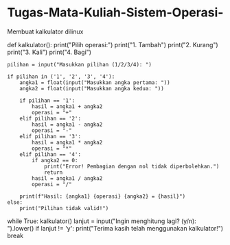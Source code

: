 # Tugas-Mata-Kuliah-Sistem-Operasi-
Membuat kalkulator dilinux

def kalkulator():
    print("Pilih operasi:")
    print("1. Tambah")
    print("2. Kurang")
    print("3. Kali")
    print("4. Bagi")


    pilihan = input("Masukkan pilihan (1/2/3/4): ")

    if pilihan in ('1', '2', '3', '4'):
        angka1 = float(input("Masukkan angka pertama: "))
        angka2 = float(input("Masukkan angka kedua: "))

        if pilihan == '1':
            hasil = angka1 + angka2
            operasi = "+"
        elif pilihan == '2':
            hasil = angka1 - angka2
            operasi = "-"
        elif pilihan == '3':
            hasil = angka1 * angka2
            operasi = "*"
        elif pilihan == '4':
            if angka2 == 0:
                print("Error! Pembagian dengan nol tidak diperbolehkan.")
                return
            hasil = angka1 / angka2
            operasi = "/"

        print(f"Hasil: {angka1} {operasi} {angka2} = {hasil}")
    else:
        print("Pilihan tidak valid!")

while True:
    kalkulator()
    lanjut = input("Ingin menghitung lagi? (y/n): ").lower()
    if lanjut != 'y':
        print("Terima kasih telah menggunakan kalkulator!")
        break

        
